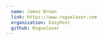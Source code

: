 ```yaml
---
  name: James Brown
  link: https://www.roguelazer.com
  organization: EasyPost
  github: Roguelazer
---
```

